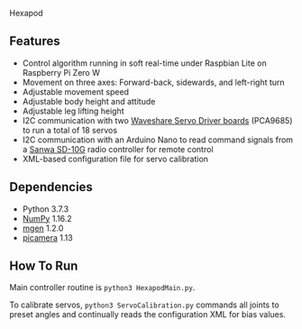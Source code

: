 Hexapod

## Features
- Control algorithm running in soft real-time under Raspbian Lite on Raspberry Pi Zero W
- Movement on three axes: Forward-back, sidewards, and left-right turn
- Adjustable movement speed
- Adjustable body height and attitude
- Adjustable leg lifting height
- I2C communication with two [Waveshare Servo Driver boards](https://www.waveshare.com/servo-driver-hat.htm) (PCA9685) to run a total of 18 servos
- I2C communication with an Arduino Nano to read command signals from a [Sanwa SD-10G](http://www.sanwa-denshi.com/rc/sky/propo/sd-10g.html) radio controller for remote control
- XML-based configuration file for servo calibration

## Dependencies
- Python 3.7.3
- [NumPy](https://numpy.org/) 1.16.2
- [mgen](https://pypi.org/project/mgen/) 1.2.0
- [picamera](https://pypi.org/project/picamera/) 1.13

## How To Run
Main controller routine is `python3 HexapodMain.py`.

To calibrate servos, `python3 ServoCalibration.py` commands all joints to preset angles and continually reads the configuration XML for bias values.
